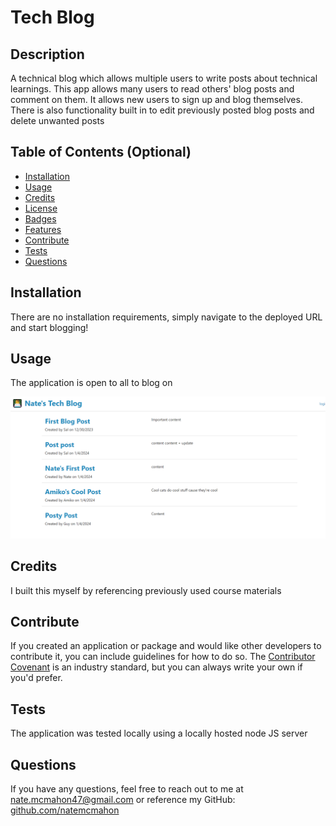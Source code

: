 # Tech Blog

## Description
    
A technical blog which allows multiple users to write posts about technical learnings. This app allows many users to read others' blog posts and comment on them. It allows new users to sign up and blog themselves. There is also functionality built in to edit previously posted blog posts and delete unwanted posts
    
## Table of Contents (Optional)
    
- [Installation](#installation)
- [Usage](#usage)
- [Credits](#credits)
- [License](#license)
- [Badges](#badges)
- [Features](#features)
- [Contribute](#contribute)
- [Tests](#tests)
- [Questions](#questions)

    
## Installation
    
There are no installation requirements, simply navigate to the deployed URL and start blogging!
    
## Usage
    
The application is open to all to blog on
    
![Tech Blog homepage screenshot](image.png)
        
    
## Credits
    
I built this myself by referencing previously used course materials

## Contribute
    
If you created an application or package and would like other developers to contribute it, you can include guidelines for how to do so. The [Contributor Covenant](https://www.contributor-covenant.org/) is an industry standard, but you can always write your own if you'd prefer.
    
## Tests
    
The application was tested locally using a locally hosted node JS server

## Questions

If you have any questions, feel free to reach out to me at nate.mcmahon47@gmail.com or reference my GitHub:
[github.com/natemcmahon](github.com/natemcmahon)